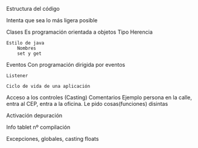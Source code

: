 
Estructura del código

Intenta que sea lo más ligera posible


Clases
	Es programación orientada a objetos
	Tipo
	Herencia

	Estilo de java
		Nombres
		set y get

Eventos
	Con programación dirigida por eventos

	Listener

	Ciclo de vida de una aplicación


Acceso a los controles
	(Casting)
	Comentarios
	Ejemplo persona en la calle, entra al CEP, entra a la oficina. Le pido cosas(funciones) disintas


Activación depuración

Info tablet
nº compilación



Excepciones, globales, casting
floats
